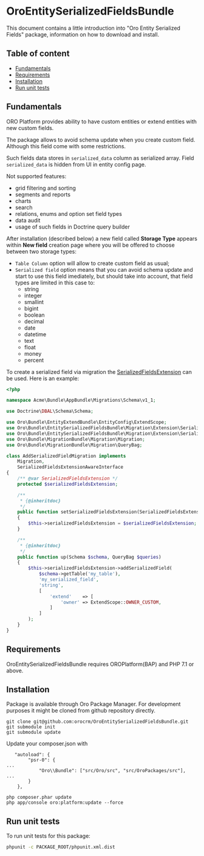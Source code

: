 OroEntitySerializedFieldsBundle
===============================

This document contains a little introduction into "Oro Entity Serialized Fields" package, information on how to download and install.


Table of content
----------------

- [Fundamentals](#fundamentals)
- [Requirements](#requirements)
- [Installation](#installation)
- [Run unit tests](#run-unit-tests)


Fundamentals
------------
ORO Platform provides ability to have custom entities or extend entities with new custom fields.

The package allows to avoid schema update when you create custom field. Although this field come with some restrictions.

Such fields data stores in `serialized_data` column as serialized array. Field `serialized_data` is hidden from UI in entity config page.

Not supported features:

- grid filtering and sorting
- segments and reports
- charts
- search
- relations, enums and option set field types
- data audit
- usage of such fields in Doctrine query builder

After installation (described below) a new field called **Storage Type** appears within **New field** creation page where you will be offered to choose between two storage types:

- `Table Column` option will allow to create custom field as usual;
- `Serialized field` option means that you can avoid schema update and start to use this field imediately, but should take into account, that field types are limited in this case to:
  - string
  - integer
  - smallint
  - bigint
  - boolean
  - decimal
  - date
  - datetime
  - text
  - float
  - money
  - percent

To create a serialized field via migration the [SerializedFieldsExtension](./Migration/Extension/SerializedFieldsExtension.php) can be used. Here is an example:

```php
<?php

namespace Acme\Bundle\AppBundle\Migrations\Schema\v1_1;

use Doctrine\DBAL\Schema\Schema;

use Oro\Bundle\EntityExtendBundle\EntityConfig\ExtendScope;
use Oro\Bundle\EntitySerializedFieldsBundle\Migration\Extension\SerializedFieldsExtension;
use Oro\Bundle\EntitySerializedFieldsBundle\Migration\Extension\SerializedFieldsExtensionAwareInterface;
use Oro\Bundle\MigrationBundle\Migration\Migration;
use Oro\Bundle\MigrationBundle\Migration\QueryBag;

class AddSerializedFieldMigration implements
    Migration,
    SerializedFieldsExtensionAwareInterface
{
    /** @var SerializedFieldsExtension */
    protected $serializedFieldsExtension;

    /**
     * {@inheritdoc}
     */
    public function setSerializedFieldsExtension(SerializedFieldsExtension $serializedFieldsExtension)
    {
        $this->serializedFieldsExtension = $serializedFieldsExtension;
    }

    /**
     * {@inheritdoc}
     */
    public function up(Schema $schema, QueryBag $queries)
    {
        $this->serializedFieldsExtension->addSerializedField(
            $schema->getTable('my_table'),
            'my_serialized_field',
            'string',
            [
                'extend'    => [
                    'owner' => ExtendScope::OWNER_CUSTOM,
                ]
            ]
        );
    }
}
```

Requirements
------------

OroEntitySerializedFieldsBundle requires OROPlatform(BAP) and PHP 7.1 or above.


Installation
------------

Package is available through Oro Package Manager.
For development purposes it might be cloned from github repository directly.

```
git clone git@github.com:orocrm/OroEntitySerializedFieldsBundle.git
git submodule init
git submodule update
```

Update your composer.json with 

```
   "autoload": {
        "psr-0": {
...
            "Oro\\Bundle": ["src/Oro/src", "src/OroPackages/src"],
...            
        }
    },
```

```
php composer.phar update
php app/console oro:platform:update --force
```

Run unit tests
--------------

To run unit tests for this package:

```bash
phpunit -c PACKAGE_ROOT/phpunit.xml.dist
```
